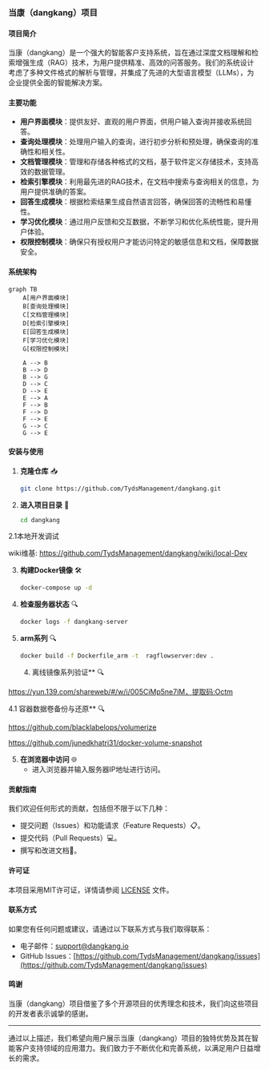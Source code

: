 ### 当康（dangkang）项目

#### 项目简介

当康（dangkang）是一个强大的智能客户支持系统，旨在通过深度文档理解和检索增强生成（RAG）技术，为用户提供精准、高效的问答服务。我们的系统设计考虑了多种文件格式的解析与管理，并集成了先进的大型语言模型（LLMs），为企业提供全面的智能解决方案。

#### 主要功能

- **用户界面模块**：提供友好、直观的用户界面，供用户输入查询并接收系统回答。
- **查询处理模块**：处理用户输入的查询，进行初步分析和预处理，确保查询的准确性和相关性。
- **文档管理模块**：管理和存储各种格式的文档，基于软件定义存储技术，支持高效的数据管理。
- **检索引擎模块**：利用最先进的RAG技术，在文档中搜索与查询相关的信息，为用户提供准确的答案。
- **回答生成模块**：根据检索结果生成自然语言回答，确保回答的流畅性和易懂性。
- **学习优化模块**：通过用户反馈和交互数据，不断学习和优化系统性能，提升用户体验。
- **权限控制模块**：确保只有授权用户才能访问特定的敏感信息和文档，保障数据安全。

#### 系统架构

```mermaid
graph TB
    A[用户界面模块]
    B[查询处理模块]
    C[文档管理模块]
    D[检索引擎模块]
    E[回答生成模块]
    F[学习优化模块]
    G[权限控制模块]

    A --> B
    B --> D
    B --> G
    D --> C
    D --> E
    E --> A
    F --> B
    F --> D
    F --> E
    G --> C
    G --> E
```

#### 安装与使用

1. **克隆仓库** 📥
    ```bash
    git clone https://github.com/TydsManagement/dangkang.git
    ```

2. **进入项目目录** 📂
    ```bash
    cd dangkang
    ```


2.1本地开发调试


wiki维基: https://github.com/TydsManagement/dangkang/wiki/local-Dev

    

3. **构建Docker镜像** 🛠️
    ```bash
    docker-compose up -d
    ```

    

4. **检查服务器状态** 🔍
    ```bash
    docker logs -f dangkang-server
    ```

5. **arm系列** 🔍
    ```bash
    docker build -f Dockerfile_arm -t  ragflowserver:dev .
    ```

    4. 离线镜像系列验证** 🔍

  https://yun.139.com/shareweb/#/w/i/005CiMp5ne7iM，提取码:Octm

  4.1 容器数据卷备份与还原** 🔍

https://github.com/blacklabelops/volumerize

https://github.com/junedkhatri31/docker-volume-snapshot

5. **在浏览器中访问** 🌐
    - 进入浏览器并输入服务器IP地址进行访问。

#### 贡献指南

我们欢迎任何形式的贡献，包括但不限于以下几种：
- 提交问题（Issues）和功能请求（Feature Requests）📋。
- 提交代码（Pull Requests）💻。
- 撰写和改进文档📄。

#### 许可证

本项目采用MIT许可证，详情请参阅 [LICENSE](./LICENSE) 文件。

#### 联系方式

如果您有任何问题或建议，请通过以下联系方式与我们取得联系：
- 电子邮件：support@dangkang.io
- GitHub Issues：[https://github.com/TydsManagement/dangkang/issues](https://github.com/TydsManagement/dangkang/issues)

#### 鸣谢

当康（dangkang）项目借鉴了多个开源项目的优秀理念和技术，我们向这些项目的开发者表示诚挚的感谢。

---

通过以上描述，我们希望向用户展示当康（dangkang）项目的独特优势及其在智能客户支持领域的应用潜力。我们致力于不断优化和完善系统，以满足用户日益增长的需求。


